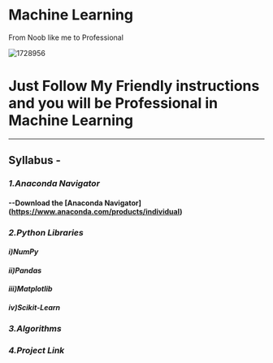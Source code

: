 # Machine Learning
From Noob like me to Professional

![1728956](https://user-images.githubusercontent.com/56548231/84780517-4b1fff00-b003-11ea-8c6a-07d7ccf0e057.jpg)

# Just Follow My Friendly instructions and you will be Professional in Machine Learning
----------------------------------------------------------------------

##  Syllabus -
### *1.Anaconda Navigator*
#### --Download the [Anaconda Navigator] (https://www.anaconda.com/products/individual)
### *2.Python Libraries*
#### *i)NumPy*
#### *ii)Pandas*
#### *iii)Matplotlib*
#### *iv)Scikit-Learn*
### *3.Algorithms*
### *4.Project Link*
